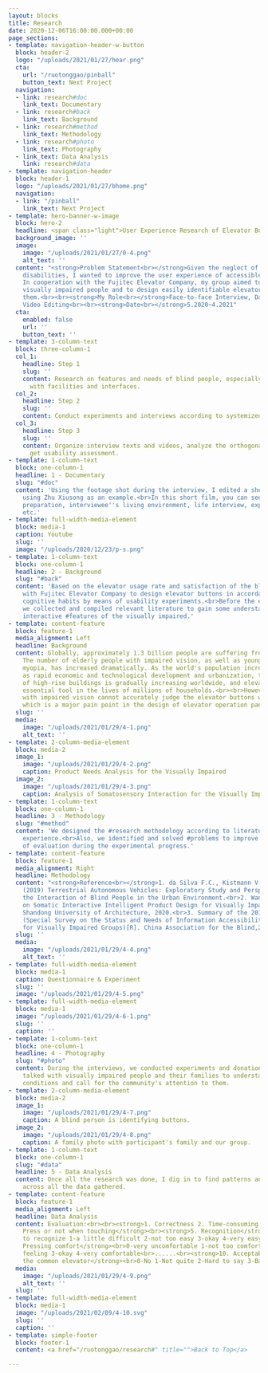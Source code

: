 ```yaml
---
layout: blocks
title: Research
date: 2020-12-06T16:00:00.000+00:00
page_sections:
- template: navigation-header-w-button
  block: header-2
  logo: "/uploads/2021/01/27/hear.png"
  cta:
    url: "/ruotonggao/pinball"
    button_text: Next Project
  navigation:
  - link: research#doc
    link_text: Documentary
  - link: research#back
    link_text: Background
  - link: research#method
    link_text: Methodology
  - link: research#photo
    link_text: Photography
  - link_text: Data Analysis
    link: research#data
- template: navigation-header
  block: header-1
  logo: "/uploads/2021/01/27/bhome.png"
  navigation:
  - link: "/pinball"
    link_text: Next Project
- template: hero-banner-w-image
  block: hero-2
  headline: <span class="light">User Experience Research of Elevator Buttons</span>
  background_image: ''
  image:
    image: "/uploads/2021/01/27/0-4.png"
    alt_text: ''
  content: "<strong>Problem Statement<br></strong>Given the neglect of people with
    disabilities, I wanted to improve the user experience of accessible facilities.
    In cooperation with the Fujitec Elevator Company, my group aimed to interview
    visually impaired people and to design easily identifiable elevator buttons for
    them.<br><br><strong>My Role<br></strong>Face-to-face Interview, Data Processing,
    Video Editing<br><br><strong>Date<br></strong>5.2020~4.2021"
  cta:
    enabled: false
    url: ''
    button_text: ''
- template: 3-column-text
  block: three-column-1
  col_1:
    headline: Step 1
    slug: ''
    content: Research on features and needs of blind people, especially how they interact
      with facilities and interfaces.
  col_2:
    headline: Step 2
    slug: ''
    content: Conduct experiments and interviews according to systemized methodology.
  col_3:
    headline: Step 3
    slug: ''
    content: Organize interview texts and videos, analyze the orthogonal table to
      get usability assessment.
- template: 1-column-text
  block: one-column-1
  headline: 1 - Documentary
  slug: "#doc"
  content: 'Using the footage shot during the interview, I edited a short documentary
    using Zhu Xiusong as an example.<br>In this short film, you can see: experiment
    preparation, interviewee''s living environment, life interview, experiment process,
    etc.'
- template: full-width-media-element
  block: media-1
  caption: Youtube
  slug: ''
  image: "/uploads/2020/12/23/p-s.png"
- template: 1-column-text
  block: one-column-1
  headline: 2 - Background
  slug: "#back"
  content: 'Based on the elevator usage rate and satisfaction of the blind, we collaborated
    with Fujitec Elevator Company to design elevator buttons in accordance with their
    cognitive habits by means of usability experiments.<br>Before the experiment,
    we collected and compiled relevant literature to gain some understanding of the
    interactive #features of the visually impaired.'
- template: content-feature
  block: feature-1
  media_alignment: Left
  headline: Background
  content: Globally, approximately 1.3 billion people are suffering from vision impairment.
    The number of elderly people with impaired vision, as well as young people with
    myopia, has increased dramatically. As the world's population increases, as well
    as rapid economic and technological development and urbanization, the proportion
    of high-rise buildings is gradually increasing worldwide, and elevators are an
    essential tool in the lives of millions of households.<br><br>However, people
    with impaired vision cannot accurately judge the elevator buttons when using elevators,
    which is a major pain point in the design of elevator operation panels.
  slug: ''
  media:
    image: "/uploads/2021/01/29/4-1.png"
    alt_text: ''
- template: 2-column-media-element
  block: media-2
  image_1:
    image: "/uploads/2021/01/29/4-2.png"
    caption: Product Needs Analysis for the Visually Impaired
  image_2:
    image: "/uploads/2021/01/29/4-3.png"
    caption: Analysis of Somatosensory Interaction for the Visually Impaired
- template: 1-column-text
  block: one-column-1
  headline: 3 - Methodology
  slug: "#method"
  content: 'We designed the #research methodology according to literature and research
    experience.<br>Also, we identified and solved #problems to improve the accuracy
    of evaluation during the experimental progress.'
- template: content-feature
  block: feature-1
  media_alignment: Right
  headline: Methodology
  content: "<strong>Reference<br></strong>1. da Silva F.C., Kistmann V., Okimoto M.L.
    (2019) Terrestrial Autonomous Vehicles: Exploratory Study and Perspectives of
    the Interaction of Blind People in the Urban Environment.<br>2. Wang Z. Research
    on Somatic Interactive Intelligent Product Design for Visually Impaired People[D].
    Shandong University of Architecture, 2020.<br>3. Summary of the 2017 UNESCO Project
    (Special Survey on the Status and Needs of Information Accessibility Services
    for Visually Impaired Groups)[R]. China Association for the Blind,2019."
  slug: ''
  media:
    image: "/uploads/2021/01/29/4-4.png"
    alt_text: ''
- template: full-width-media-element
  block: media-1
  caption: Questionnaire & Experiment
  slug: ''
  image: "/uploads/2021/01/29/4-5.png"
- template: full-width-media-element
  block: media-1
  image: "/uploads/2021/01/29/4-6-1.png"
  slug: ''
  caption: ''
- template: 1-column-text
  block: one-column-1
  headline: 4 - Photography
  slug: "#photo"
  content: During the interviews, we conducted experiments and donation activities.<br>We
    talked with visually impaired people and their families to understand their living
    conditions and call for the community's attention to them.
- template: 2-column-media-element
  block: media-2
  image_1:
    image: "/uploads/2021/01/29/4-7.png"
    caption: A blind person is identifying buttons.
  image_2:
    image: "/uploads/2021/01/29/4-8.png"
    caption: A family photo with participant's family and our group.
- template: 1-column-text
  block: one-column-1
  slug: "#data"
  headline: 5 - Data Analysis
  content: Once all the research was done, I dig in to find patterns and frequency
    across all the data gathered.
- template: content-feature
  block: feature-1
  media_alignment: Left
  headline: Data Analysis
  content: Evaluation:<br><br><strong>1. Correctness 2. Time-consuming 3. Finger used<br>4.
    Press or not when touching</strong><br><strong>5. Recognition</strong><br>0-difficult
    to recognize 1-a little difficult 2-not too easy 3-okay 4-very easy<br><strong>6.
    Pressing comfort</strong><br>0-very uncomfortable 1-not too comfortable 2-no special
    feeling 3-okay 4-very comfortable<br>......<br><strong>10. Acceptable to put in
    the common elevator</strong><br>0-No 1-Not quite 2-Hard to say 3-Barely 4-Yes
  media:
    image: "/uploads/2021/01/29/4-9.png"
    alt_text: ''
  slug: ''
- template: full-width-media-element
  block: media-1
  image: "/uploads/2021/02/09/4-10.svg"
  slug: ''
  caption: ''
- template: simple-footer
  block: footer-1
  content: <a href="/ruotonggao/research#" title="">Back to Top</a>

---
```

